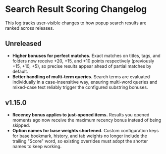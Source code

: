 # Search Result Scoring Changelog

This log tracks user-visible changes to how popup search results are ranked across releases.

## Unreleased

- **Higher bonuses for perfect matches.** Exact matches on titles, tags, and folders now receive +20, +15, and +10 points respectively (previously +15, +10, +5), so precise results appear ahead of partial matches by default.
- **Better handling of multi-term queries.** Search terms are evaluated individually in a case-insensitive way, ensuring multi-word queries and mixed-case text reliably trigger the configured substring bonuses.

## v1.15.0

- **Recency bonus applies to just-opened items.** Results you opened moments ago now receive the maximum recency bonus instead of being skipped.
- **Option names for base weights shortened.** Custom configuration keys for base bookmark, history, and tab weights no longer include the trailing "Score" word, so existing overrides must adopt the shorter names to keep working.
